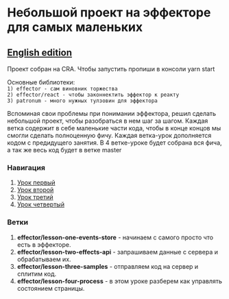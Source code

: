# Небольшой проект на эффекторе для самых маленьких

## [English edition](./README.md)

Проект собран на CRA. Чтобы запустить пропиши в консоли yarn start

Основные библиотеки:  
``1) effector - сам виновник торжества``  
``2) effector/react - чтобы законнектить эффектор к реакту``  
``3) patronum - много нужных тулзовин для эффектора``

Вспоминая свои проблемы при понимании эффектора, решил сделать небольшой проект, чтобы разобраться в нем шаг за шагом.
Каждая ветка содержит в себе маленькие части кода, чтобы в конце концов мы смогли сделать полноценную фичу. Каждая ветка-урок дополняется кодом с предидущего занятия.
В 4 ветке-уроке будет собрана вся фича, а так же весь код будет в ветке master

### Навигация

1) [Урок первый](src/LessonOne/README.md)
2) [Урок второй](src/LessonTwo/README.md)
3) [Урок третий](src/LessonThree/README.md)
4) [Урок четвертый](src/LessonFour/README.md)

### Ветки

1) **effector/lesson-one-events-store** - начинаем с самого просто что есть в эффекторе.
2) **effector/lesson-two-effects-api** - запрашиваем данные с сервера и обрабатываем их.
3) **effector/lesson-three-samples** - отправляем код на сервер и сплитим код.
4) **effector/lesson-four-process** - в этом уроке разберем как управлять состоянием страницы.
